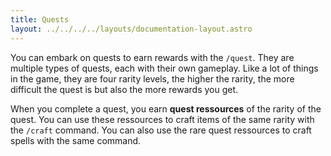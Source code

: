 ```yaml
---
title: Quests
layout: ../../../../layouts/documentation-layout.astro
---
```


You can embark on quests to earn rewards with the `/quest`. They are multiple types of quests, each with their own gameplay. Like a lot of things in the game, they are four rarity levels, the higher the rarity, the more difficult the quest is but also the more rewards you get.

When you complete a quest, you earn **quest ressources** of the rarity of the quest. You can use these ressources to craft items of the same rarity with the `/craft` command. You can also use the rare quest ressources to craft spells with the same command.
